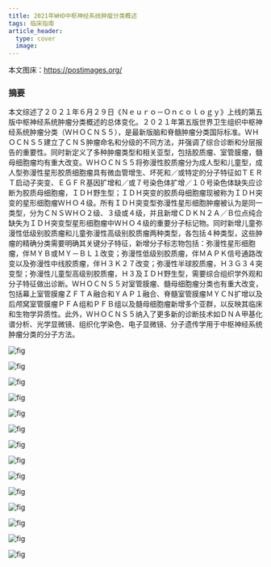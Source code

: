 ```yaml
---
title: 2021年WHO中枢神经系统肿瘤分类概述
tags: 临床指南
article_header:
  type: cover
  image:
---
```


本文图床：https://postimages.org/

### 摘要

本文综述了２０２１年６月２９日《Ｎｅｕｒｏ－Ｏｎｃｏｌｏｇｙ》上线的第五版中枢神经系统肿瘤分类概述的总体变化。２０２１年第五版世界卫生组织中枢神经系统肿瘤分类（ＷＨＯＣＮＳ５），是最新版脑和脊髓肿瘤分类国际标准。ＷＨＯＣＮＳ５建立了ＣＮＳ肿瘤命名和分级的不同方法，并强调了综合诊断和分层报告的重要性。同时新定义了多种肿瘤类型和相关亚型，包括胶质瘤、室管膜瘤，髓母细胞瘤均有重大改变。ＷＨＯＣＮＳ５将弥漫性胶质瘤分为成人型和儿童型，成人型弥漫性星形胶质细胞瘤具有微血管增生、坏死和／或特定的分子特征如ＴＥＲＴ启动子突变、ＥＧＦＲ基因扩增和／或７号染色体扩增／１０号染色体缺失应诊断为胶质母细胞瘤，ＩＤＨ野生型；ＩＤＨ突变的胶质母细胞瘤现被称为ＩＤＨ突变的星形细胞瘤ＷＨＯ４级。所有ＩＤＨ突变型弥漫性星形细胞肿瘤被认为是同一类型，分为ＣＮＳＷＨＯ２级、３级或４级，并且新增ＣＤＫＮ２Ａ／Ｂ位点纯合缺失为ＩＤＨ突变型星形细胞瘤中ＷＨＯ４级的重要分子标记物。同时新增儿童弥漫性低级别胶质瘤和儿童弥漫性高级别胶质瘤两种类型，各包括４种类型，这些肿瘤的精确分类需要明确其关键分子特征，新增分子标志物包括：弥漫性星形细胞瘤，伴ＭＹＢ或ＭＹ－ＢＬ１改变；弥漫性低级别胶质瘤，伴ＭＡＰＫ信号通路改变以及弥漫性中线胶质瘤，伴Ｈ３Ｋ２７改变；弥漫性半球胶质瘤，Ｈ３Ｇ３４突变型；弥漫性儿童型高级别胶质瘤，Ｈ３及ＩＤＨ野生型，需要综合组织学外观和分子特征做出诊断。ＷＨＯＣＮＳ５对室管膜瘤、髓母细胞瘤分类也有重大改变，包括幕上室管膜瘤ＺＦＴＡ融合和ＹＡＰ１融合、脊髓室管膜瘤ＭＹＣＮ扩增以及后颅窝室管膜瘤ＰＦＡ组和ＰＦＢ组以及髓母细胞瘤新增多个亚群，以反映其临床和生物学异质性。此外，ＷＨＯＣＮＳ５纳入了更多新的诊断技术如ＤＮＡ甲基化谱分析、光学显微镜、组织化学染色、电子显微镜、分子遗传学用于中枢神经系统肿瘤分类的分子方法。

![fig](https://i.postimg.cc/3x9v5FSp/2021-WHO-01.jpg)

![fig](https://i.postimg.cc/yY49Fd3J/2021-WHO-02.jpg)

![fig](https://i.postimg.cc/PJZwgG9r/2021-WHO-03.jpg)

![fig](https://i.postimg.cc/MGTjWfNL/2021-WHO-04.jpg)

![fig](https://i.postimg.cc/JzRk22qM/2021-WHO-05.jpg)

![fig](https://i.postimg.cc/Y2mYGg0K/2021-WHO-06.jpg)

![fig](https://i.postimg.cc/BvVPtQGn/2021-WHO-07.jpg)

![fig](https://i.postimg.cc/dt2CnYG5/2021-WHO-08.jpg)

![fig](https://i.postimg.cc/wMdvs14g/2021-WHO-09.jpg)

![fig](https://i.postimg.cc/cHf1Zsxj/2021-WHO-10.jpg)

![fig](https://i.postimg.cc/hPZBkJ8v/2021-WHO-11.jpg)

![fig](https://i.postimg.cc/tTpwZyd8/2021-WHO-12.jpg)

![fig](https://i.postimg.cc/qqY1LdnJ/2021-WHO-13.jpg)

![fig](https://i.postimg.cc/1XLKFrh4/2021-WHO-14.jpg)


